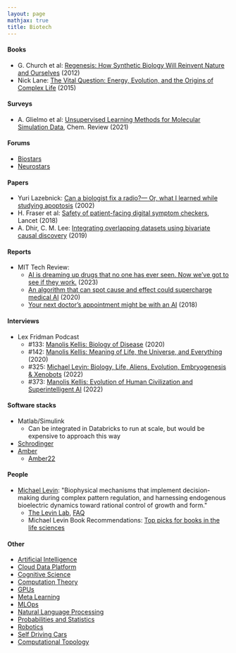 ```yaml
---
layout: page
mathjax: true
title: Biotech
---
```

#### Books
* G. Church et al: [Regenesis: How Synthetic Biology Will Reinvent Nature and Ourselves](https://www.amazon.com/dp/B0892SSCW4) (2012)
* Nick Lane: [The Vital Question: Energy, Evolution, and the Origins of Complex Life](https://www.amazon.com/gp/product/B00OD8Z4JW/ref=dbs_a_def_rwt_bibl_vppi_i1) (2015)

#### Surveys
* A. Glielmo et al: [Unsupervised Learning Methods for Molecular Simulation Data](https://pubs.acs.org/doi/10.1021/acs.chemrev.0c01195), Chem. Review (2021)

#### Forums
* [Biostars](https://www.biostars.org/)
* [Neurostars](https://neurostars.org/)

#### Papers
* Yuri Lazebnick: [Can a biologist fix a radio?— Or, what I learned while studying apoptosis](https://www.cell.com/cancer-cell/pdf/S1535-6108(02)00133-2.pdf) (2002)
* H. Fraser et al: [Safety of patient-facing digital symptom checkers](https://www.thelancet.com/journals/lancet/article/PIIS0140-6736(18)32819-8/fulltext), Lancet (2018)
* A. Dhir, C. M. Lee: [Integrating overlapping datasets using bivariate causal discovery](https://arxiv.org/pdf/1910.11356.pdf) (2019)

#### Reports
* MIT Tech Review:
  * [AI is dreaming up drugs that no one has ever seen. Now we’ve got to see if they work.](https://www.technologyreview.com/2023/02/15/1067904/ai-automation-drug-development/) (2023)
  * [An algorithm that can spot cause and effect could supercharge medical AI](https://www.technologyreview.com/2020/02/05/349131/an-algorithm-that-can-spot-cause-and-effect-could-supercharge-medical-ai/) (2020)
  * [Your next doctor’s appointment might be with an AI](https://www.technologyreview.com/2018/10/16/139443/your-next-doctors-appointment-might-be-with-an-ai/) (2018)

#### Interviews
* Lex Fridman Podcast
  * #133: [Manolis Kellis: Biology of Disease](https://www.youtube.com/watch?v=Aq9UPIXbtKI) (2020)
  * #142: [Manolis Kellis: Meaning of Life, the Universe, and Everything](https://www.youtube.com/watch?v=bgNzUxyS-kQ) (2020)
  * #325: [Michael Levin: Biology, Life, Aliens, Evolution, Embryogenesis & Xenobots](https://www.youtube.com/watch?v=p3lsYlod5OU) (2022)
  * #373: [Manolis Kellis: Evolution of Human Civilization and Superintelligent AI](https://www.youtube.com/watch?v=wMavKrA-4do) (2022)

#### Software stacks
* Matlab/Simulink
  * Can be integrated in Databricks to run at scale, but would be expensive to approach this way
* [Schrodinger](/biotech/tools/schrodinger.md)
* [Amber](https://ambermd.org/index.php)
  * [Amber22](https://ambermd.org/doc12/Amber22.pdf)

#### People
* [Michael Levin](https://wyss.harvard.edu/team/associate-faculty/michael-levin-ph-d/): "Biophysical mechanisms that implement decision-making during complex pattern regulation, and harnessing endogenous bioelectric dynamics toward rational control of growth and form."
  * [The Levin Lab](https://drmichaellevin.org/), [FAQ](https://drmichaellevin.org/resources/)
  * Michael Levin Book Recommendations: [Top picks for books in the life sciences](https://docs.google.com/document/d/1aIn2IQqmX0mtDb_m4U--S-QuAuqrtIiG-7NzPSYgT8E/edit)


#### Other
* [Artificial Intelligence](artificial_intelligence.md)
* [Cloud Data Platform](cloud_data_platform.md)
* [Cognitive Science](cognitive_science.md)
* [Computation Theory](computation_theory.md)
* [GPUs](gpus.md)
* [Meta Learning](meta_learning.md)
* [MLOps](mlops.md)
* [Natural Language Processing](natural_language_processing.md)
* [Probabilities and Statistics](probabilities_and_statistics.md)
* [Robotics](robotics.md)
* [Self Driving Cars](self_driving_cars.md)
* [Computational Topology](computational_topology.md)
